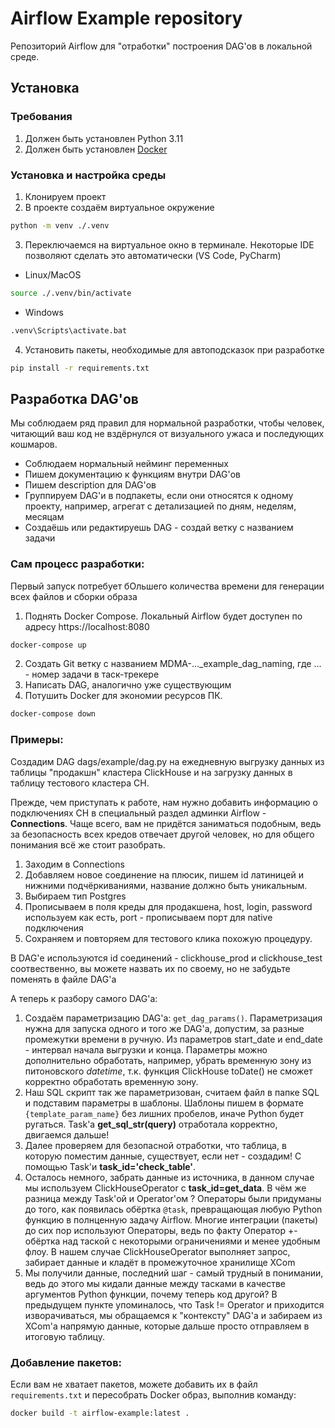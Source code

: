 # Airflow Example repository
Репозиторий Airflow для "отработки" построения DAG'ов в локальной среде.

## Установка
### Требования
1. Должен быть установлен Python 3.11
2. Должен быть установлен [Docker](https://docs.docker.com/desktop/install/mac-install/)

### Установка и настройка среды
1. Клонируем проект
2. В проекте создаём виртуальное окружение
```bash
python -m venv ./.venv
```
3. Переключаемся на виртуальное окно в терминале. Некоторые IDE позволяют сделать это автоматически (VS Code, PyCharm)
* Linux/MacOS
```bash
source ./.venv/bin/activate
```
* Windows
```cmd
.venv\Scripts\activate.bat
```
4. Установить пакеты, необходимые для автоподсказок при разработке
```bash
pip install -r requirements.txt
```
## Разработка DAG'ов
Мы соблюдаем ряд правил для нормальной разработки, чтобы человек, читающий ваш код не вздёрнулся от визуального ужаса и последующих кошмаров.
* Соблюдаем нормальный нейминг переменных
* Пишем документацию к функциям внутри DAG'ов
* Пишем description для DAG'ов
* Группируем DAG'и в подпакеты, если они относятся к одному проекту, например, агрегат с детализацией по дням, неделям, месяцам
* Создаёшь или редактируешь DAG - создай ветку с названием задачи

### Сам процесс разработки:
Первый запуск потребует бОльшего количества времени для генерации всех файлов и сборки образа

1. Поднять Docker Compose. Локальный Airflow будет доступен по адресу https://localhost:8080
```bash
docker-compose up
```
2. Создать Git ветку с названием MDMA-..._example_dag_naming, где ... - номер задачи в таск-трекере
3. Написать DAG, аналогично уже существующим
4. Потушить Docker для экономии ресурсов ПК.
```bash
docker-compose down
```

### Примеры:
Создадим DAG dags/example/dag.py на ежедневную выгрузку данных из таблицы "продакшн" кластера ClickHouse и на загрузку данных в таблицу тестового кластера CH.

Прежде, чем приступать к работе, нам нужно добавить информацию о подключениях CH в специальный раздел админки Airflow - __Connections__. Чаще всего, вам не придётся заниматься подобным, ведь за безопасность всех кредов отвечает другой человек, но для общего понимания всё же стоит разобрать.

1. Заходим в Connections
2. Добавляем новое соединение на плюсик, пишем id латиницей и нижними подчёркиваниями, название должно быть уникальным.
3. Выбираем тип Postgres
4. Прописываем в поля креды для продакшена, host, login, password используем как есть, port - прописываем порт для native подключения
5. Сохраняем и повторяем для тестового клика похожую процедуру.

В DAG'е используются id соединений - clickhouse_prod и clickhouse_test соотвественно, вы можете назвать их по своему, но не забудьте поменять в файле DAG'а


А теперь к разбору самого DAG'а:
1. Создаём параметризацию DAG'а:  `get_dag_params()`. Параметризация нужна для запуска одного и того же DAG'а, допустим, за разные промежутки времени в ручную. Из параметров start_date и end_date - интервал начала выгрузки и конца. Параметры можно дополнительно обработать, например, убрать временную зону из питоновского _datetime_, т.к. функция ClickHouse toDate() не сможет корректно обработать временную зону.
2. Наш SQL скрипт так же параметризован, считаем файл в папке SQL и подставим параметры в шаблоны. Шаблоны пишем в формате `{template_param_name}` без лишних пробелов, иначе Python будет ругаться. Task'а __get_sql_str(query)__ отработала корректно, двигаемся дальше!
3. Далее проверяем для безопасной отработки, что таблица, в которую поместим данные, существует, если нет - создадим! С помощью Task'и __task_id='check_table'__.
4. Осталось немного, забрать данные из источника, в данном случае мы используем ClickHouseOperator с __task_id=get_data__. В чём же разница между Task'ой и Operator'ом ? Операторы были придуманы до того, как появилась обёртка `@task`, превращающая любую Python функцию в полнценную задачу Airflow. Многие интеграции (пакеты) до сих пор используют Операторы, ведь по факту Оператор +- обёртка над таской с некоторыми ограничениями и менее удобным флоу. В нашем случае ClickHouseOperator выполняет запрос, забирает данные и кладёт в промежуточное хранилище XCom
5. Мы получили данные, последний шаг - самый трудный в понимании, ведь до этого мы кидали данные между тасками в качестве аргументов Python функции, почему теперь код другой? В предыдущем пункте упоминалось, что Task != Operator и приходится изворачиваться, мы обращаемся к "контексту" DAG'а и забираем из XCom'а напрямую данные, которые дальше просто отправляем в итоговую таблицу.


### Добавление пакетов:
Если вам не хватает пакетов, можете добавить их в файл `requirements.txt` и пересобрать Docker образ, выполнив команду:
```bash
docker build -t airflow-example:latest .
```
